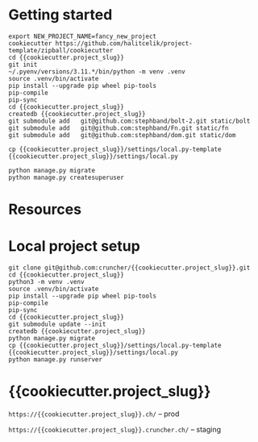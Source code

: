 # Getting started

```
export NEW_PROJECT_NAME=fancy_new_project
cookiecutter https://github.com/halitcelik/project-template/zipball/cookiecutter
cd {{cookiecutter.project_slug}}
git init
~/.pyenv/versions/3.11.*/bin/python -m venv .venv
source .venv/bin/activate
pip install --upgrade pip wheel pip-tools
pip-compile
pip-sync
cd {{cookiecutter.project_slug}}
createdb {{cookiecutter.project_slug}}
git submodule add   git@github.com:stephband/bolt-2.git static/bolt
git submodule add   git@github.com:stephband/Fn.git static/fn
git submodule add   git@github.com:stephband/dom.git static/dom

cp {{cookiecutter.project_slug}}/settings/local.py-template {{cookiecutter.project_slug}}/settings/local.py

python manage.py migrate
python manage.py createsuperuser

```

# Resources


# Local project setup
```
git clone git@github.com:cruncher/{{cookiecutter.project_slug}}.git
cd {{cookiecutter.project_slug}}
python3 -m venv .venv
source .venv/bin/activate
pip install --upgrade pip wheel pip-tools
pip-compile
pip-sync
cd {{cookiecutter.project_slug}}
git submodule update --init
createdb {{cookiecutter.project_slug}}
python manage.py migrate
cp {{cookiecutter.project_slug}}/settings/local.py-template {{cookiecutter.project_slug}}/settings/local.py
python manage.py runserver
```

# {{cookiecutter.project_slug}}

`https://{{cookiecutter.project_slug}}.ch/` – prod

`https://{{cookiecutter.project_slug}}.cruncher.ch/` – staging
